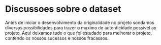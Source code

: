 # Discussoes sobre o dataset

Antes de iniciar o desenvolvimento da originalidade no projeto sondamos diversas possibilidades para trazer o maximo de autenticidade possivel ao projeto.
Aqui deixamos tudo o que foi estudado para melhorar o projeto, contendo os nossos sucessos e nossos fracassos.
